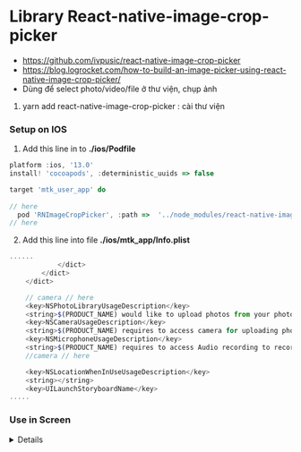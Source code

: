 # Library React-native-image-crop-picker
- https://github.com/ivpusic/react-native-image-crop-picker
- https://blog.logrocket.com/how-to-build-an-image-picker-using-react-native-image-crop-picker/
- Dùng để select photo/video/file ở thư viện, chụp ảnh


1. yarn add react-native-image-crop-picker : cài thư viện

### Setup on IOS
1. Add this line in to **./ios/Podfile**

```js
platform :ios, '13.0'
install! 'cocoapods', :deterministic_uuids => false

target 'mtk_user_app' do
 
// here
  pod 'RNImageCropPicker', :path =>  '../node_modules/react-native-image-crop-picker' 
// here

```
2.  Add this line into file **./ios/mtk_app/Info.plist**

```js
......
			</dict>
		</dict>
	</dict>

	// camera // here   
	<key>NSPhotoLibraryUsageDescription</key>
	<string>$(PRODUCT_NAME) would like to upload photos from your photo gallery</string>
	<key>NSCameraUsageDescription</key>
	<string>$(PRODUCT_NAME) requires to access camera for uploading photos to your profile or posts</string>
	<key>NSMicrophoneUsageDescription</key>
	<string>$(PRODUCT_NAME) requires to access Audio recording to record and uplod videos</string>
	//camera // here

	<key>NSLocationWhenInUseUsageDescription</key>
	<string></string>
	<key>UILaunchStoryboardName</key>
.....
```

### Use in Screen
<details>

```js
import {Image, StyleSheet, Text, TouchableOpacity, View} from 'react-native';
import React, {useState} from 'react';
import ImageCropPicker from 'react-native-image-crop-picker';

const App = () => {
  const [photoPath, setPhotoPath] = useState('');

  const SelectMedia = async () => {
    const DEFAULT_PICKER_OPTION: any = {
      width: 300,
      height: 300,
      cropping: false,
      compressImageQuality: 1,
      mediaType: 'photo', // chi chon photo ma thoi
    };
    const image = await ImageCropPicker.openPicker({
      ...DEFAULT_PICKER_OPTION,
    });
    if(image){
      setPhotoPath(image?.path);
    }
  }
  return (
    <View style={{alignItems:'center'}}>
      <Image source={{uri: photoPath}} style={{width: 300, height: 300}} />
      <Text>Home</Text>
      <TouchableOpacity onPress={SelectMedia}>
        <Text>Open Select</Text>
      </TouchableOpacity>
    </View>
  );
};

export default App;

```
</details>